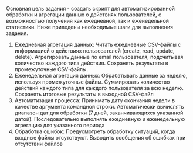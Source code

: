 Основная цель задания - создать скрипт для автоматизированной обработки и агрегации данных о действиях пользователей, с возможностью получения как ежедневной, так и еженедельной статистики.
Ниже приведены необходимые шаги для выполнения задания.
1) Ежедневная агрегация данных:
Читать ежедневные CSV-файлы с информацией о действиях пользователей (create, read, update, delete).
Агрегировать данные по email пользователя, подсчитывая количество каждого типа действия.
Сохранять результаты в промежуточные CSV-файлы.
2) Еженедельная агрегация данных:
Обрабатывать данные за неделю, используя промежуточные файлы.
Суммировать количество действий каждого типа для каждого пользователя за всю неделю.
Сохранять итоговые результаты в выходной CSV-файл
3) Автоматизация процесса:
Принимать дату окончания недели в качестве аргумента командной строки.
Автоматически вычислять диапазон дат для обработки (7 дней, заканчивающихся указанной датой).
Последовательно выполнять ежедневную и еженедельную агрегацию для указанного периода
4) Обработка ошибок:
Предусмотреть обработку ситуаций, когда входные файлы отсутствуют.
Выводить сообщения об ошибках при отсутствии файлов
